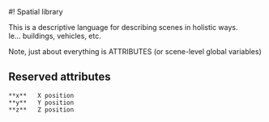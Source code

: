 #! Spatial library

This is a descriptive language for describing scenes in holistic ways.  
Ie... buildings, vehicles, etc.

Note, just about everything is ATTRIBUTES (or scene-level global variables)

## Reserved attributes

    **x**   X position
    **y**   Y position
    **z**   Z position
